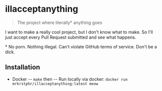 # illacceptanything

> The project where literally* anything goes

I want to make a really cool project, but I don't know what to make. So I'll just accept
every Pull Request submitted and see what happens.

\* No porn. Nothing illegal. Can't violate GitHub terms of service. Don't be a dick.

Installation
------------

- Docker
-- `make` then
-- Run locally via docker: `docker run mrkrstphr/illacceptanything:latest meow`
